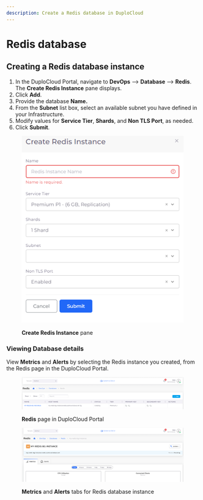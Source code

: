 ```yaml
---
description: Create a Redis database in DuploCloud
---
```


# Redis database

## Creating a Redis database instance

1. In the DuploCloud Portal, navigate to **DevOps** --> **Database** --> **Redis**. The **Create Redis Instance** pane displays.
2. Click **Add**.
3. Provide the database **Name.**
4. From the **Subnet** list box, select an available subnet you have defined in your Infrastructure.&#x20;
5. Modify values for **Service Tier**, **Shards**, and **Non TLS Port**, as needed.
6. Click **Submit**.

<div align="left">

<figure><img src="../../../.gitbook/assets/Azure_Redis.png" alt=""><figcaption><p><strong>Create Redis Instance</strong> pane</p></figcaption></figure>

</div>

### Viewing Database details

View **Metrics** and **Alerts** by selecting the Redis instance you created, from the Redis page in the DuploCloud Portal.

<figure><img src="../../../.gitbook/assets/Azure_Redis_details2.png" alt=""><figcaption><p><strong>Redis</strong> page in DuploCloud Portal</p></figcaption></figure>

<figure><img src="../../../.gitbook/assets/Azure_Redis_details.png" alt=""><figcaption><p><strong>Metrics</strong> and <strong>Alerts</strong> tabs for Redis database instance</p></figcaption></figure>
